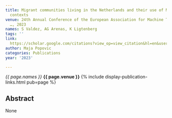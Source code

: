 ```yaml
---
title: Migrant communities living in the Netherlands and their use of MT in health
  contexts
venue: 24th Annual Conference of the European Association for Machine Translation
  …, 2023
names: S Valdez, AG Arenas, K Ligtenberg
tags: ''
link: 
  https://scholar.google.com/citations?view_op=view_citation&hl=en&user=KdAV2Y0AAAAJ&pagesize=100&sortby=pubdate&citation_for_view=KdAV2Y0AAAAJ:7T2F9Uy0os0C
author: Maja Popovic
categories: Publications
year: '2023'

---
```


*{{ page.names }}*
**{{ page.venue }}**
{% include display-publication-links.html pub=page %}
## Abstract

None
